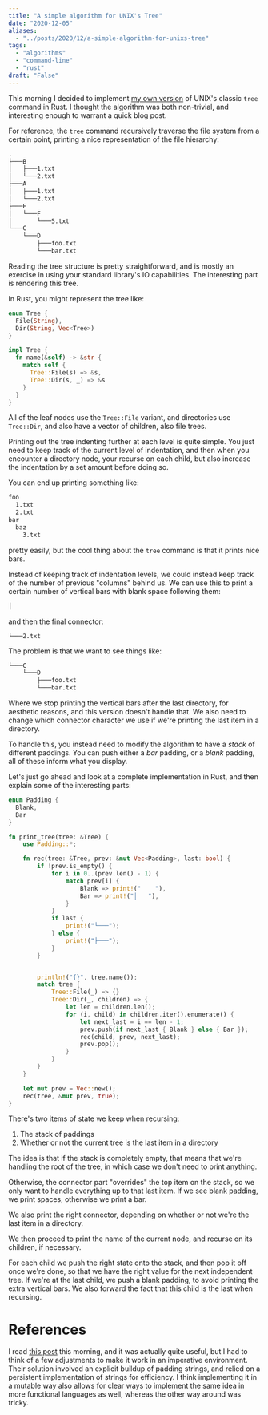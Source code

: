 ```yaml
---
title: "A simple algorithm for UNIX's Tree"
date: "2020-12-05"
aliases:
  - "../posts/2020/12/a-simple-algorithm-for-unixs-tree"
tags:
  - "algorithms"
  - "command-line"
  - "rust"
draft: "False"
---
```


This morning I decided to implement
[my own version](https://github.com/cronokirby/arbor)
of UNIX's classic `tree` command
in Rust. I thought the algorithm was both non-trivial, and interesting enough
to warrant a quick blog post.
<!--more-->

For reference, the `tree` command recursively traverse the file system from a certain
point, printing a nice representation of the file hierarchy:

```txt
.
├───B
│   ├───1.txt
│   └───2.txt
├───A
│   ├───1.txt
│   └───2.txt
├───E
│   └───F
│       └───5.txt
└───C
    └───D
        ├───foo.txt
        └───bar.txt
```

Reading the tree structure is pretty straightforward, and is mostly an exercise in using
your standard library's IO capabilities. The interesting part is rendering this tree.

In Rust, you might represent the tree like:

```rust
enum Tree {
  File(String),
  Dir(String, Vec<Tree>)
}

impl Tree {
  fn name(&self) -> &str {
    match self {
      Tree::File(s) => &s,
      Tree::Dir(s, _) => &s
    }
  }
}
```

All of the leaf nodes use the `Tree::File` variant, and directories use `Tree::Dir`, and also
have a vector of children, also file trees.

Printing out the tree indenting further at each level is quite simple. You just need to
keep track of the current level of indentation, and then when you encounter a directory node,
your recurse on each child, but also increase the indentation by a set amount before doing so.

You can end up printing something like:

```txt
foo
  1.txt
  2.txt
bar
  baz
    3.txt
```

pretty easily, but the cool thing about the `tree` command is that it prints nice bars.

Instead of keeping track of indentation levels, we could instead keep track of the number of previous
"columns" behind us. We can use this to print a certain number of vertical bars with blank space
following them:

```txt
│
```

and then the final connector:

```
└───2.txt
```

The problem is that we want to see things like:

```txt
└───C
    └───D
        ├───foo.txt
        └───bar.txt
```

Where we stop printing the vertical bars after the last directory, for aesthetic
reasons, and this version doesn't handle that. We also need to change which
connector character we use if we're printing the last item in a directory.

To handle this, you instead need to modify the algorithm to have a *stack*
of different paddings. You can push either a *bar* padding, or a *blank* padding,
all of these inform what you display.

Let's just go ahead and look at a complete implementation in Rust, and then explain
some of the interesting parts:

```rust
enum Padding {
  Blank,
  Bar
}

fn print_tree(tree: &Tree) {
    use Padding::*;

    fn rec(tree: &Tree, prev: &mut Vec<Padding>, last: bool) {
        if !prev.is_empty() {
            for i in 0..(prev.len() - 1) {
                match prev[i] {
                    Blank => print!("    "),
                    Bar => print!("│   "),
                }
            }
            if last {
                print!("└───");
            } else {
                print!("├───");
            }
        }


        println!("{}", tree.name());
        match tree {
            Tree::File(_) => {}
            Tree::Dir(_, children) => {
                let len = children.len();
                for (i, child) in children.iter().enumerate() {
                    let next_last = i == len - 1;
                    prev.push(if next_last { Blank } else { Bar });
                    rec(child, prev, next_last);
                    prev.pop();
                }
            }
        }
    }

    let mut prev = Vec::new();
    rec(tree, &mut prev, true);
}
```

There's two items of state we keep when recursing:

1. The stack of paddings
2. Whether or not the current tree is the last item in a directory

The idea is that if the stack is completely empty, that means that we're
handling the root of the tree, in which case we don't need to print anything.

Otherwise, the connector part "overrides" the top item on the stack, so we
only want to handle everything up to that last item. If we see blank padding,
we print spaces, otherwise we print a bar.

We also print the right connector, depending on whether or not we're the last item
in a directory.

We then proceed to print the name of the current node, and recurse on its children,
if necessary.

For each child we push the right state onto the stack, and then pop it off once we're done,
so that we have the right value for the next independent tree. If we're at the last child,
we push a blank padding, to avoid printing the extra vertical bars. We also
forward the fact that this child is the last when recursing.

# References

I read [this post](https://blog.shaynefletcher.org/2017/10/how-to-render-trees-like-unix-tree.html) this morning,
and it was actually quite useful, but I had to think of a few adjustments to make it work in
an imperative environment. Their solution involved an explicit buildup of padding strings,
and relied on a persistent implementation of strings for efficiency. I think implementing
it in a mutable way also allows for clear ways to implement the same idea
in more functional languages as well, whereas the other way around was tricky.